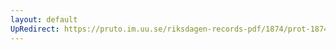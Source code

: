 ```yaml
---
layout: default
UpRedirect: https://pruto.im.uu.se/riksdagen-records-pdf/1874/prot-1874--fk--507/prot-1874--fk--507_008.pdf
---
```

